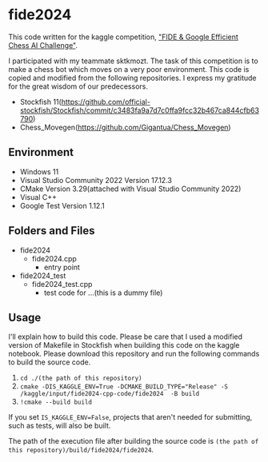 # fide2024
This code written for the kaggle competition, ["FIDE & Google Efficient Chess AI Challenge"](https://www.kaggle.com/competitions/fide-google-efficiency-chess-ai-challenge/overview).

I participated with my teammate sktkmozt.
The task of this competition is to make a chess bot which moves on a very poor environment.
This code is copied and modified from the following repositories.
I express my gratitude for the great wisdom of our predecessors.

- Stockfish 11(https://github.com/official-stockfish/Stockfish/commit/c3483fa9a7d7c0ffa9fcc32b467ca844cfb63790)
- Chess_Movegen(https://github.com/Gigantua/Chess_Movegen)

## Environment
- Windows 11
- Visual Studio Community 2022 Version 17.12.3
- CMake Version 3.29(attached with Visual Studio Community 2022)
- Visual C++
- Google Test Version 1.12.1

## Folders and Files
- fide2024
	- fide2024.cpp
		- entry point
- fide2024_test
	- fide2024_test.cpp
		- test code for ...(this is a dummy file)

## Usage
I'll explain how to build this code.
Please be care that I used a modified version of Makefile in Stockfish when building this code on the kaggle notebook.
Please download this repository and run the following commands to build the source code.

1. `cd ./(the path of this repository)`
1. `cmake -DIS_KAGGLE_ENV=True -DCMAKE_BUILD_TYPE="Release" -S /kaggle/input/fide2024-cpp-code/fide2024  -B build`
1. `!cmake --build build`

If you set `IS_KAGGLE_ENV=False`, projects that aren't needed for submitting, such as tests, will also be built.

The path of the execution file after building the source code is `(the path of this repository)/build/fide2024/fide2024`.
